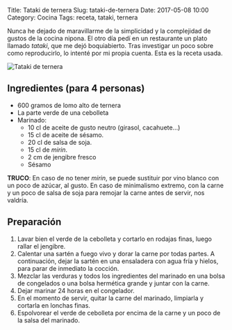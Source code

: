 Title: Tataki de ternera
Slug: tataki-de-ternera
Date: 2017-05-08 10:00
Category: Cocina
Tags: receta, tataki, ternera



Nunca he dejado de maravillarme de la simplicidad y la complejidad de gustos de la cocina nipona. El otro día pedí en un restaurante un plato llamado *tataki*, que me dejó boquiabierto. Tras investigar un poco sobre como reproducirlo, lo intenté por mi propia cuenta. Esta es la receta usada.

![Tataki de ternera]({static}/images/tataki-de-ternera.jpg)

## Ingredientes (para 4 personas)

* 600 gramos de lomo alto de ternera
* La parte verde de una cebolleta
* Marinado:
    * 10 cl de aceite de gusto neutro (girasol, cacahuete…)
    * 15 cl de aceite de sésamo.
    * 20 cl de salsa de soja.
    * 15 cl de *mirin*.
    * 2 cm de jengibre fresco
    * Sésamo

**TRUCO**: En caso de no tener *mirin*, se puede sustituir por vino blanco con un poco de azúcar, al gusto. En caso de minimalismo extremo, con la carne y un poco de salsa de soja para remojar la carne antes de servir, nos valdría.

## Preparación

1. Lavar bien el verde de la cebolleta y cortarlo en rodajas finas, luego rallar el jengibre.
2. Calentar una sartén a fuego vivo y dorar la carne por todas partes. A continuación, dejar la sartén en una ensaladera con agua fría y hielos, para parar de inmediato la cocción.
3. Mezclar las verduras y todos los ingredientes del marinado en una bolsa de congelados o una bolsa hermética grande y juntar con la carne.
4. Dejar marinar 24 horas en el congelador.
5. En el momento de servir, quitar la carne del marinado, limpiarla y cortarla en lonchas finas.
6. Espolvorear el verde de cebolleta por encima de la carne y un poco de la salsa del marinado.
